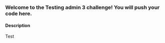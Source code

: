 ### Welcome to the Testing admin 3 challenge! You will push your code here.

#### Description
Test

